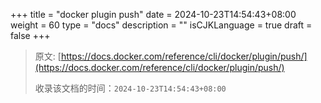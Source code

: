 +++
title = "docker plugin push"
date = 2024-10-23T14:54:43+08:00
weight = 60
type = "docs"
description = ""
isCJKLanguage = true
draft = false
+++

> 原文: [https://docs.docker.com/reference/cli/docker/plugin/push/](https://docs.docker.com/reference/cli/docker/plugin/push/)
>
> 收录该文档的时间：`2024-10-23T14:54:43+08:00`
